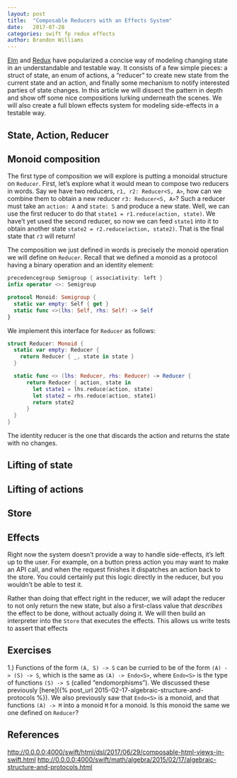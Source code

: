 ```yaml
---
layout: post
title:  "Composable Reducers with an Effects System"
date:   2017-07-28
categories: swift fp redux effects
author: Brandon Williams
---
```


[Elm](http://elm-lang.org) and [Redux](http://redux.js.org) have popularized a concise way of modeling changing state in an understandable and testable way. It consists of a few simple pieces: a struct of state, an enum of actions, a “reducer” to create new state from the current state and an action, and finally some mechanism to notify interested parties of state changes. In this article we will dissect the pattern in depth and show off some nice compositions lurking underneath the scenes. We will also create a full blown effects system for modeling side-effects in a testable way.

## State, Action, Reducer

## Monoid composition

The first type of composition we will explore is putting a monoidal structure on `Reducer`. First, let’s explore what it would mean to compose two reducers in words. Say we have two reducers, `r1, r2: Reducer<S, A>`, how can we combine them to obtain a new reducer `r3: Reducer<S, A>`? Such a reducer must take an `action: A` and `state: S` and produce a new state. Well, we can use the first reducer to do that `state1 = r1.reduce(action, state)`. We have’t yet used the second reducer, so now we can feed `state1` into it to obtain another state `state2 = r2.reduce(action, state2)`. That is the final state that `r3` will return!

The composition we just defined in words is precisely the monoid operation we will define on `Reducer`. Recall that we defined a monoid as a protocol having a binary operation and an identity element:

```swift
precedencegroup Semigroup { associativity: left }
infix operator <>: Semigroup

protocol Monoid: Semigroup {
  static var empty: Self { get }
  static func <>(lhs: Self, rhs: Self) -> Self
}
```

We implement this interface for `Reducer` as follows:

```swift
struct Reducer: Monoid {
  static var empty: Reducer {
    return Reducer { _, state in state }
  }

  static func <> (lhs: Reducer, rhs: Reducer) -> Reducer {
      return Reducer { action, state in
        let state1 = lhs.reduce(action, state)
        let state2 = rhs.reduce(action, state1)
        return state2
      }
  }
}
```

The identity reducer is the one that discards the action and returns the state with no changes.

## Lifting of state

## Lifting of actions

## Store

## Effects

Right now the system doesn’t provide a way to handle side-effects, it’s left up to the user. For example, on a button press action you may want to make an API call, and when the request finishes it dispatches an action back to the store. You could certainly put this logic directly in the reducer, but you wouldn’t be able to test it.

Rather than doing that effect right in the reducer, we will adapt the reducer to not only return the new state, but also a first-class value that _describes_ the effect to be done, without actually doing it. We will then build an interpreter into the `Store` that executes the effects. This allows us write tests to assert that effects

## Exercises

1.) Functions of the form `(A, S) -> S` can be curried to be of the form `(A) -> (S) -> S`, which is the same as `(A) -> Endo<S>`, where `Endo<S>` is the type of functions `(S) -> S` (called “endomorphisms”). We discussed these previously [here]({% post_url 2015-02-17-algebraic-structure-and-protocols %}). We also previously saw that `Endo<S>` is a monoid, and that functions `(A) -> M` into a monoid `M` for a monoid. Is this monoid the same we one defined on `Reducer`?

## References

http://0.0.0.0:4000/swift/html/dsl/2017/06/29/composable-html-views-in-swift.html
http://0.0.0.0:4000/swift/math/algebra/2015/02/17/algebraic-structure-and-protocols.html
